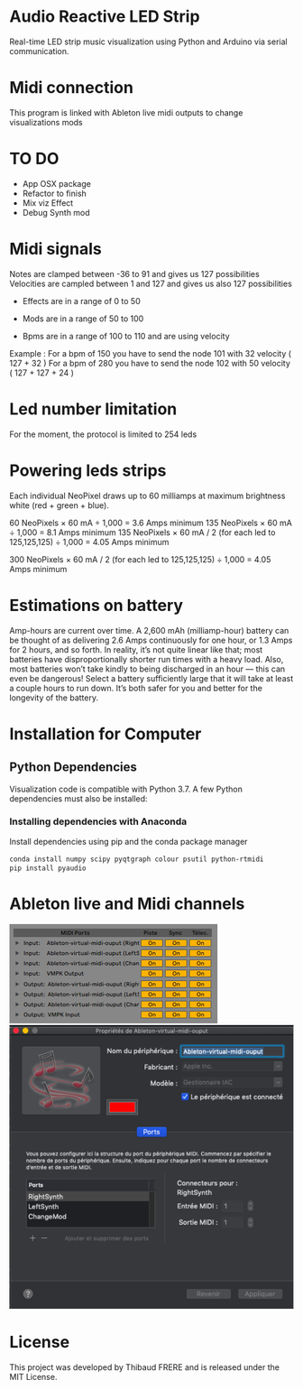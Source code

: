 # Audio Reactive LED Strip
Real-time LED strip music visualization using Python and Arduino via serial communication.

# Midi connection
This program is linked with Ableton live midi outputs to change visualizations mods

# TO DO
- App OSX package
- Refactor to finish
- Mix viz Effect
- Debug Synth mod

# Midi signals

Notes are clamped between -36 to 91 and gives us 127 possibilities
Velocities are campled between 1 and 127 and gives us also 127 possibilities

- Effects are in a range of 0 to 50

- Mods are in a range of 50 to 100

- Bpms are in a range of 100 to 110 and are using velocity

Example :
For a bpm of 150 you have to send the node 101 with 32 velocity ( 127 + 32 )
For a bpm of 280 you have to send the node 102 with 50 velocity ( 127 + 127 + 24 )

# Led number limitation

For the moment, the protocol is limited to 254 leds

# Powering leds strips
Each individual NeoPixel draws up to 60 milliamps at maximum brightness white (red + green + blue).

60 NeoPixels × 60 mA ÷ 1,000 = 3.6 Amps minimum
135 NeoPixels × 60 mA ÷ 1,000 = 8.1 Amps minimum
135 NeoPixels × 60 mA / 2 (for each led to 125,125,125) ÷ 1,000 = 4.05 Amps minimum

300 NeoPixels × 60 mA / 2 (for each led to 125,125,125) ÷ 1,000 = 4.05 Amps minimum

# Estimations on battery
Amp-hours are current over time. A 2,600 mAh (milliamp-hour) battery can be thought of as delivering 2.6 Amps continuously for one hour, or 1.3 Amps for 2 hours, and so forth. In reality, it’s not quite linear like that; most batteries have disproportionally shorter run times with a heavy load. Also, most batteries won’t take kindly to being discharged in an hour — this can even be dangerous! Select a battery sufficiently large that it will take at least a couple hours to run down. It’s both safer for you and better for the longevity of the battery.


# Installation for Computer
## Python Dependencies
Visualization code is compatible with Python 3.7. A few Python dependencies must also be installed:

### Installing dependencies with Anaconda
Install dependencies using pip and the conda package manager
```
conda install numpy scipy pyqtgraph colour psutil python-rtmidi
pip install pyaudio
```

# Ableton live and Midi channels

![abletonmidisettings](images/ableton-midi-settings-conf.png)
![osxmidisettings](images/osx-midi-settings-conf.png)


# License
This project was developed by Thibaud FRERE and is released under the MIT License.
